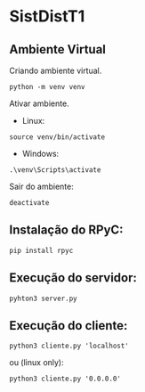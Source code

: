 # SistDistT1

## Ambiente Virtual
Criando ambiente virtual.
```
python -m venv venv
```

Ativar ambiente.
* Linux:
```
source venv/bin/activate
```

* Windows:
```
.\venv\Scripts\activate
```

Sair do ambiente:
```
deactivate
```

## Instalação do RPyC:
```
pip install rpyc
```

## Execução do servidor:
```
pyhton3 server.py
```

## Execução do cliente:
```
python3 cliente.py 'localhost'
```
ou (linux only):

```
python3 cliente.py '0.0.0.0'
```
